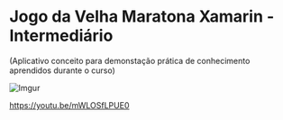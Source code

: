 # Jogo da Velha Maratona Xamarin - Intermediário
(Aplicativo conceito para demonstação prática de conhecimento aprendidos durante o curso)

![Imgur](http://i.imgur.com/14Yccgu.png)

https://youtu.be/mWLOSfLPUE0
